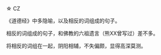 


☆ CZ

《道德经》中多隐喻，以及相反的词组成的句子。

相反的词组成的句子，和佛教的六祖遗言（熊XX曾写过）差不多。

将相反的词组在一起，阴阳相辅，不失偏颇，显得高深莫测。








<!--stackedit_data:
eyJoaXN0b3J5IjpbMTc1MDQ3NTU0OV19
-->